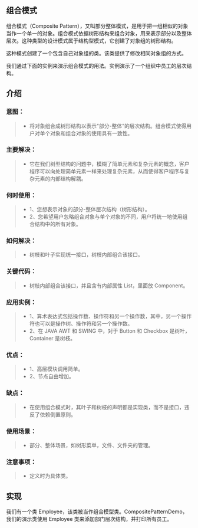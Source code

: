 ## 组合模式
组合模式（Composite Pattern），又叫部分整体模式，是用于把一组相似的对象当作一个单一的对象。组合模式依据树形结构来组合对象，用来表示部分以及整体层次。这种类型的设计模式属于结构型模式，它创建了对象组的树形结构。

这种模式创建了一个包含自己对象组的类。该类提供了修改相同对象组的方式。

我们通过下面的实例来演示组合模式的用法。实例演示了一个组织中员工的层次结构。
## 介绍
### 意图：
>* 将对象组合成树形结构以表示"部分-整体"的层次结构。组合模式使得用户对单个对象和组合对象的使用具有一致性。
### 主要解决：
>* 它在我们树型结构的问题中，模糊了简单元素和复杂元素的概念，客户程序可以向处理简单元素一样来处理复杂元素，从而使得客户程序与复杂元素的内部结构解耦。
### 何时使用：
>* 1、您想表示对象的部分-整体层次结构（树形结构）。 
>* 2、您希望用户忽略组合对象与单个对象的不同，用户将统一地使用组合结构中的所有对象。
### 如何解决：
>* 树枝和叶子实现统一接口，树枝内部组合该接口。
### 关键代码：
>* 树枝内部组合该接口，并且含有内部属性 List，里面放 Component。
### 应用实例： 
>* 1、算术表达式包括操作数、操作符和另一个操作数，其中，另一个操作符也可以是操作树、操作符和另一个操作数。 
>* 2、在 JAVA AWT 和 SWING 中，对于 Button 和 Checkbox 是树叶，Container 是树枝。
### 优点： 
>* 1、高层模块调用简单。 
>* 2、节点自由增加。
### 缺点：
>* 在使用组合模式时，其叶子和树枝的声明都是实现类，而不是接口，违反了依赖倒置原则。
### 使用场景：
>* 部分、整体场景，如树形菜单，文件、文件夹的管理。
### 注意事项：
>* 定义时为具体类。
## 实现
我们有一个类 Employee，该类被当作组合模型类。CompositePatternDemo，我们的演示类使用 Employee 类来添加部门层次结构，并打印所有员工。